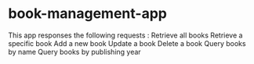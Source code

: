 # book-management-app

This app responses the following requests :
Retrieve all books
Retrieve a specific book
Add a new book
Update a book
Delete a book
Query books by name
Query books by publishing year
